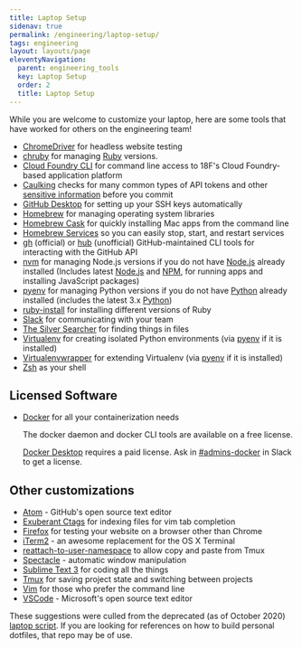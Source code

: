 ```yaml
---
title: Laptop Setup 
sidenav: true
permalink: /engineering/laptop-setup/
tags: engineering
layout: layouts/page
eleventyNavigation: 
  parent: engineering_tools
  key: Laptop Setup 
  order: 2
  title: Laptop Setup 
---
```


While you are welcome to customize your laptop, here are some tools that have worked for others on the engineering team!

* [ChromeDriver] for headless website testing
* [chruby] for managing [Ruby] versions. 
* [Cloud Foundry CLI] for command line access to 18F's Cloud Foundry-based application platform
* [Caulking] checks for many common types of API tokens and other [sensitive information](https://handbook.tts.gsa.gov/sensitive-information/) before you commit 
* [GitHub Desktop] for setting up your SSH keys automatically
* [Homebrew] for managing operating system libraries
* [Homebrew Cask] for quickly installing Mac apps from the command line
* [Homebrew Services] so you can easily stop, start, and restart services
* [gh] (official) or [hub] (unofficial) GitHub-maintained CLI tools for interacting with the GitHub API
* [nvm] for managing Node.js versions if you do not have [Node.js] already installed (Includes latest [Node.js] and [NPM], for running apps and installing JavaScript packages)
* [pyenv] for managing Python versions if you do not have [Python] already installed (includes the latest 3.x [Python])
* [ruby-install] for installing different versions of Ruby
* [Slack] for communicating with your team
* [The Silver Searcher] for finding things in files
* [Virtualenv] for creating isolated Python environments (via [pyenv] if it is installed)
* [Virtualenvwrapper] for extending Virtualenv (via [pyenv] if it is installed)
* [Zsh] as your shell

[ChromeDriver]: http://chromedriver.chromium.org/
[chruby]: https://github.com/postmodern/chruby
[Cloud Foundry CLI]: https://github.com/cloudfoundry/cli
[Caulking]: https://github.com/cloud-gov/caulking
[Github Desktop]: https://desktop.github.com/
[Homebrew]: http://brew.sh/
[Homebrew Cask]: https://github.com/Homebrew/homebrew-cask
[Homebrew Services]: https://github.com/Homebrew/homebrew-services
[gh]: https://cli.github.com/
[hub]: https://github.com/github/hub
[Node.js]: http://nodejs.org/
[NPM]: https://www.npmjs.org/
[nvm]: https://github.com/nvm-sh/nvm
[pyenv]: https://github.com/pyenv/pyenv
[Python]: https://www.python.org/
[Ruby]: https://www.ruby-lang.org/en/
[ruby-install]: https://github.com/postmodern/ruby-install
[Slack]: https://slack.com/
[The Silver Searcher]: https://github.com/ggreer/the_silver_searcher
[Virtualenv]: https://virtualenv.pypa.io/en/latest/
[Virtualenvwrapper]: http://virtualenvwrapper.readthedocs.org/en/latest/#
[Zsh]: http://www.zsh.org/

## Licensed Software

* [Docker] for all your containerization needs

  The docker daemon and docker CLI tools are available on a free license.

  [Docker Desktop] requires a paid license. Ask in [#admins-docker](https://gsa-tts.slack.com/app_redirect?channel=admins-docker) in Slack to get a license.

[Docker]: https://www.docker.com/
[Docker Desktop]: https://www.docker.com/products/docker-desktop/

## Other customizations

* [Atom] - GitHub's open source text editor
* [Exuberant Ctags] for indexing files for vim tab completion
* [Firefox] for testing your website on a browser other than Chrome
* [iTerm2] - an awesome replacement for the OS X Terminal
* [reattach-to-user-namespace] to allow copy and paste from Tmux
* [Spectacle] - automatic window manipulation
* [Sublime Text 3] for coding all the things
* [Tmux] for saving project state and switching between projects
* [Vim] for those who prefer the command line
* [VSCode] - Microsoft's open source text editor

[Atom]: https://atom.io/
[Exuberant Ctags]: http://ctags.sourceforge.net/
[Firefox]: https://www.mozilla.org/en-US/firefox/new/
[iTerm2]: http://iterm2.com/
[reattach-to-user-namespace]: https://github.com/ChrisJohnsen/tmux-MacOSX-pasteboard
[Spectacle]: https://www.spectacleapp.com/
[Sublime Text 3]: http://www.sublimetext.com/3
[Tmux]: https://tmux.github.io/
[Vim]: http://www.vim.org/
[VSCode]: https://code.visualstudio.com/

These suggestions were culled from the deprecated (as of October 2020) [laptop script]. 
If you are looking for references on how to build personal dotfiles, that repo may be of use.

[laptop script]: https://github.com/18F/laptop

